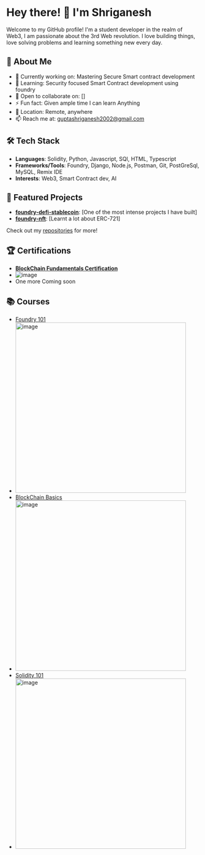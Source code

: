 # Hey there! 👋 I'm Shriganesh

Welcome to my GitHub profile! I'm a student developer in the realm of Web3, I am passionate about the 3rd Web revolution. I love building things, love solving problems and learning something new every day.

## 🚀 About Me

- 🔭 Currently working on: Mastering Secure Smart contract development
- 🌱 Learning: Security focused Smart Contract development using foundry
- 👯 Open to collaborate on: []
- ⚡ Fun fact: Given ample time I can learn Anything
- 📍 Location: Remote, anywhere
- 📫 Reach me at: guptashriganesh2002@gmail.com

## 🛠️ Tech Stack

- **Languages**: Solidity, Python, Javascript, SQl, HTML, Typescript
- **Frameworks/Tools**: Foundry, Django, Node.js, Postman, Git, PostGreSql, MySQL, Remix IDE
- **Interests**: Web3, Smart Contract dev, AI 

## 🌟 Featured Projects

- **[foundry-defi-stablecoin](https://github.com/5hr1ganesh/foundry-defi-stablecoin)**: [One of the most intense projects I have built]
- **[foundry-nft](https://github.com/5hr1ganesh/foundry-nft)**: [Learnt a lot about ERC-721]

Check out my [repositories](https://github.com/5hr1ganesh?tab=repositories) for more!

## 🏆 Certifications

- **[BlockChain Fundamentals Certification](https://www.credly.com/badges/012f44fa-f15a-4d92-8681-5123ab808ea8)**
- ![image](https://github.com/user-attachments/assets/bfb252c8-0bb4-4c25-a894-cb146ae33134)
- One more Coming soon

## 📚 Courses
- [Foundry 101](https://updraft.cyfrin.io/courses/foundry/completed)
- <img width="445" alt="image" src="https://github.com/user-attachments/assets/4f8609bc-e18f-4b78-99a6-f0aaa1b62a36" />
- [BlockChain Basics](https://updraft.cyfrin.io/courses/blockchain-basics/completed)
- <img width="445" alt="image" src="https://github.com/user-attachments/assets/db4057c8-5679-45cc-9c9d-bf9c34a48dd6" />
- [Solidity 101](https://updraft.cyfrin.io/courses/solidity/completed)
- <img width="445" alt="image" src="https://github.com/user-attachments/assets/b77ac434-3e55-4c30-bf8a-136c386c147c" />





